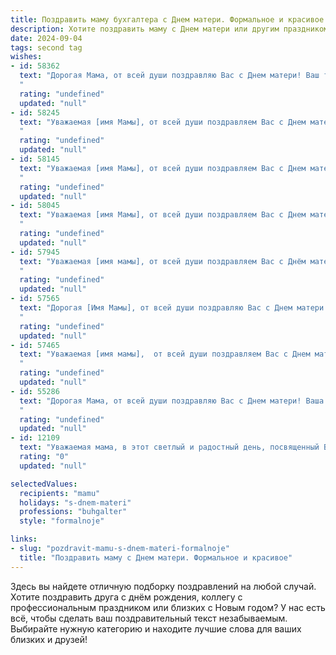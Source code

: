 ```yaml
---
title: Поздравить маму бухгалтера с Днем матери. Формальное и красивое
description: Хотите поздравить маму с Днем матери или другим праздником? Наш ИИ создаст незабываемое поздравление, а вы обязательно выделитесь среди других.  
date: 2024-09-04
tags: second tag
wishes:
- id: 58362
  text: "Дорогая Мама, от всей души поздравляю Вас с Днем матери! Ваш труд, особенно непростой труд бухгалтера, заслуживает самого глубокого уважения. Желаю Вам крепкого здоровья, неиссякаемой энергии, благополучия  и  радости в жизни. Пусть каждый день будет наполнен теплом, любовью и  успехом!
  "
  rating: "undefined"
  updated: "null"
- id: 58245
  text: "Уважаемая [имя Мамы], от всей души поздравляем Вас с Днем матери! Желаем Вам крепкого здоровья, семейного благополучия и профессиональных успехов в Вашей нелёгкой, но такой важной профессии бухгалтера. Пусть Ваши труды всегда будут вознаграждены, а жизнь полна радости и любви!
  "
  rating: "undefined"
  updated: "null"
- id: 58145
  text: "Уважаемая [имя Мамы], от всей души поздравляем Вас с Днем матери! Желаем Вам крепкого здоровья, неиссякаемой энергии, благополучия и душевного спокойствия. Пусть Ваше профессиональное мастерство, в том числе, как талантливого бухгалтера, всегда приносит Вам удовлетворение и признание!
  "
  rating: "undefined"
  updated: "null"
- id: 58045
  text: "Уважаемая [имя Мамы], от всей души поздравляем Вас с Днем матери! Ваша профессиональная компетентность как бухгалтера всегда вызывала восхищение, но сегодня мы хотим отметить Ваши исключительные качества как матери: заботу, любовь и неиссякаемую поддержку. Желаем Вам крепкого здоровья, семейного счастья и благополучия. Пусть каждый день дарит Вам радость и гордость за своих детей!
  "
  rating: "undefined"
  updated: "null"
- id: 57945
  text: "Уважаемая [имя мамы], от всей души поздравляем Вас с Днём матери! Желаем Вам крепкого здоровья, счастья, благополучия и успехов в Вашей нелёгкой, но очень важной профессии бухгалтера. Пусть Ваша работа приносит Вам только радость и удовлетворение!
  "
  rating: "undefined"
  updated: "null"
- id: 57565
  text: "Дорогая [Имя Мамы], от всей души поздравляю Вас с Днем матери! Ваш нелегкий труд бухгалтера позволяет нашей семье жить в достатке, а Ваши забота и любовь делают нашу жизнь яркой и счастливой. Спасибо за все, что Вы делаете!
  "
  rating: "undefined"
  updated: "null"
- id: 57465
  text: "Уважаемая [имя мамы],  от всей души поздравляем Вас с Днем матери!  Желаем Вам крепкого здоровья,  неиссякаемого оптимизма и благополучия.  Ваша нелёгкая работа бухгалтера требует особенной выдержки и ответственности,  и мы благодарим Вас за Ваш труд и вклад в развитие нашей семьи.  Пусть в Вашей жизни всегда будет радость,  успех и любовь!
  "
  rating: "undefined"
  updated: "null"
- id: 55286
  text: "Дорогая Мама, от всей души поздравляю Вас с Днем матери! Ваша преданность профессии бухгалтера, ее точность и ответственность – пример для нас всех. Спасибо за Вашу любовь, заботу и мудрость. Желаю Вам крепкого здоровья, благополучия и радости в каждом дне!
  "
  rating: "undefined"
  updated: "null"
- id: 12109
  text: "Уважаемая мама, в этот светлый и радостный день, посвященный Вам, я хочу выразить самые искренние слова благодарности и уважения. Ваш неиссякаемый труд и преданность профессии бухгалтера всегда были для меня примером точности, ответственности и профессионализма. Ваша мудрость и забота создали надежный фундамент для нашей семьи, и я безмерно благодарен за все, что Вы делаете. Пусть этот День матери принесет Вам столько же радости и тепла, сколько Вы дарите другим. С праздником, мама!"
  rating: "0"
  updated: "null"

selectedValues:
  recipients: "mamu"
  holidays: "s-dnem-materi"
  professions: "buhgalter"
  style: "formalnoje"

links:
- slug: "pozdravit-mamu-s-dnem-materi-formalnoje"
  title: "Поздравить маму с Днем матери. Формальное и красивое"
---
```


Здесь вы найдете отличную подборку поздравлений на любой случай. 
Хотите поздравить друга с днём рождения, коллегу с профессиональным праздником или близких с Новым годом? У нас есть всё, чтобы сделать ваш поздравительный текст незабываемым. Выбирайте нужную категорию и находите лучшие слова для ваших близких и друзей!
